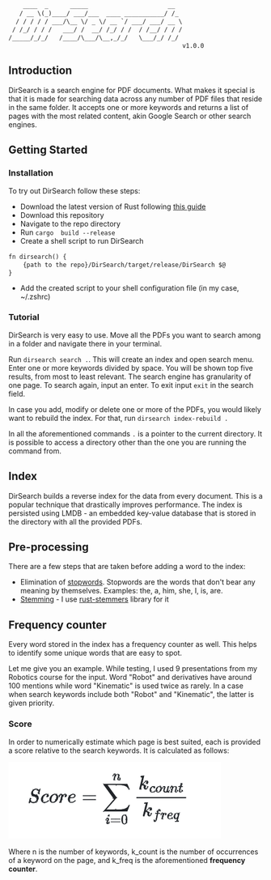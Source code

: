 ```text
    ____  _      _____                      __
   / __ \(_)____/ ___/___  ____ ___________/ /_
  / / / / / ___/\__ \/ _ \/ __ `/ ___/ ___/ __ \
 / /_/ / / /   ___/ /  __/ /_/ / /  / /__/ / / /
/_____/_/_/   /____/\___/\__,_/_/   \___/_/ /_/ 
                                                v1.0.0
```

## Introduction

DirSearch is a search engine for PDF documents. 
What makes it special is that it is made for searching data across any number of PDF files that reside in the same folder.
It accepts one or more keywords and returns a list of pages with the most related content, akin Google Search or other search engines.

## Getting Started

### Installation
To try out DirSearch follow these steps:
- Download the latest version of Rust following [this guide](https://www.rust-lang.org/tools/install)
- Download this repository
- Navigate to the repo directory
- Run ```cargo  build --release```
- Create a shell script to run DirSearch
```shell
fn dirsearch() {
    {path to the repo}/DirSearch/target/release/DirSearch $@
}
```
- Add the created script to your shell configuration file (in my case, ~/.zshrc)

### Tutorial
DirSearch is very easy to use. Move all the PDFs you want to search among in a folder and navigate there in your terminal.


Run ```dirsearch search .```.
This will create an index and open search menu. Enter one or more keywords divided by space. 
You will be shown top five results, from most to least relevant. The search engine has granularity of one page.
To search again, input an enter. To exit input ```exit``` in the search field. 

In case you add, modify or delete one or more of the PDFs, you would likely want to rebuild the index.
For that, run ```dirsearch index-rebuild .```

In all the aforementioned commands ```.``` is a pointer to the current directory. It is possible to access a directory other than the one you are running the command from. 

## Index

DirSearch builds a reverse index for the data from every document. This is a popular technique that drastically improves performance.
The index is persisted using LMDB - an embedded key-value database that is stored in the directory with all the provided PDFs. 

## Pre-processing

There are a few steps that are taken before adding a word to the index:
- Elimination of [stopwords](src/resources/stop-words.txt). Stopwords are the words that don't bear any meaning by themselves. Examples: the, a, him, she, I, is, are.
- [Stemming](https://en.wikipedia.org/wiki/Stemming) - I use [rust-stemmers](https://github.com/CurrySoftware/rust-stemmers) library for it

## Frequency counter
Every word stored in the index has a frequency counter as well. 
This helps to identify some unique words that are easy to spot. 

Let me give you an example. While testing, I used 9 presentations from my Robotics course for the input. 
Word "Robot" and derivatives have around 100 mentions while word "Kinematic" is used twice as rarely. 
In a case when search keywords include both "Robot" and "Kinematic", the latter is given priority.  

### Score
In order to numerically estimate which page is best suited, each is provided a score relative to the search keywords.
It is calculated as follows:

![Score Formula](src/ScoreFormula.png)

Where n is the number of keywords, k_count is the number of occurrences of a keyword on the page, 
and k_freq is the aforementioned **frequency counter**.